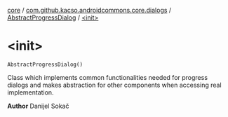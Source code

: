 [core](../../index.md) / [com.github.kacso.androidcommons.core.dialogs](../index.md) / [AbstractProgressDialog](index.md) / [&lt;init&gt;](.)

# &lt;init&gt;

`AbstractProgressDialog()`

Class which implements common functionalities needed for progress dialogs
and makes abstraction for other components when accessing real implementation.

**Author**
Danijel Sokač

